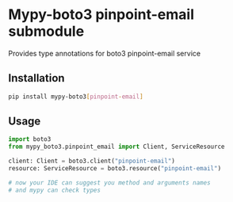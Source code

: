 # Mypy-boto3 pinpoint-email submodule

Provides type annotations for boto3 pinpoint-email service

## Installation

```bash
pip install mypy-boto3[pinpoint-email]
```

## Usage

```python
import boto3
from mypy_boto3.pinpoint_email import Client, ServiceResource

client: Client = boto3.client("pinpoint-email")
resource: ServiceResource = boto3.resource("pinpoint-email")

# now your IDE can suggest you method and arguments names
# and mypy can check types
```

